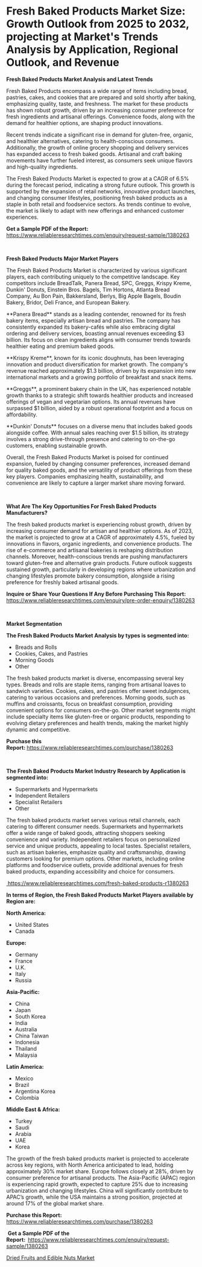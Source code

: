 <p><h1>Fresh Baked Products Market Size: Growth Outlook from 2025 to 2032, projecting at Market's Trends Analysis by Application, Regional Outlook, and Revenue</h1></p><p><strong>Fresh Baked Products Market Analysis and Latest Trends</strong></p>
<p><p>Fresh Baked Products encompass a wide range of items including bread, pastries, cakes, and cookies that are prepared and sold shortly after baking, emphasizing quality, taste, and freshness. The market for these products has shown robust growth, driven by an increasing consumer preference for fresh ingredients and artisanal offerings. Convenience foods, along with the demand for healthier options, are shaping product innovations.</p><p>Recent trends indicate a significant rise in demand for gluten-free, organic, and healthier alternatives, catering to health-conscious consumers. Additionally, the growth of online grocery shopping and delivery services has expanded access to fresh baked goods. Artisanal and craft baking movements have further fueled interest, as consumers seek unique flavors and high-quality ingredients.</p><p>The Fresh Baked Products Market is expected to grow at a CAGR of 6.5% during the forecast period, indicating a strong future outlook. This growth is supported by the expansion of retail networks, innovative product launches, and changing consumer lifestyles, positioning fresh baked products as a staple in both retail and foodservice sectors. As trends continue to evolve, the market is likely to adapt with new offerings and enhanced customer experiences.</p></p>
<p><strong>Get a Sample PDF of the Report:&nbsp;</strong> <a href="https://www.reliableresearchtimes.com/enquiry/request-sample/1380263?utm_campaign=2440&utm_medium=2&utm_source=Github&utm_content=ia&utm_term=15022025&utm_id=fresh-baked-products">https://www.reliableresearchtimes.com/enquiry/request-sample/1380263</a></p>
<p>&nbsp;</p>
<p><strong>Fresh Baked Products Major Market Players</strong></p>
<p><p>The Fresh Baked Products Market is characterized by various significant players, each contributing uniquely to the competitive landscape. Key competitors include BreadTalk, Panera Bread, SPC, Greggs, Krispy Kreme, Dunkin' Donuts, Einstein Bros. Bagels, Tim Hortons, Atlanta Bread Company, Au Bon Pain, Bakkersland, Berlys, Big Apple Bagels, Boudin Bakery, Bridor, Deli France, and European Bakery.</p><p>**Panera Bread** stands as a leading contender, renowned for its fresh bakery items, especially artisan bread and pastries. The company has consistently expanded its bakery-cafés while also embracing digital ordering and delivery services, boasting annual revenues exceeding $3 billion. Its focus on clean ingredients aligns with consumer trends towards healthier eating and premium baked goods.</p><p>**Krispy Kreme**, known for its iconic doughnuts, has been leveraging innovation and product diversification for market growth. The company's revenue reached approximately $1.3 billion, driven by its expansion into new international markets and a growing portfolio of breakfast and snack items.</p><p>**Greggs**, a prominent bakery chain in the UK, has experienced notable growth thanks to a strategic shift towards healthier products and increased offerings of vegan and vegetarian options. Its annual revenues have surpassed $1 billion, aided by a robust operational footprint and a focus on affordability.</p><p>**Dunkin' Donuts** focuses on a diverse menu that includes baked goods alongside coffee. With annual sales reaching over $1.5 billion, its strategy involves a strong drive-through presence and catering to on-the-go customers, enabling sustainable growth.</p><p>Overall, the Fresh Baked Products Market is poised for continued expansion, fueled by changing consumer preferences, increased demand for quality baked goods, and the versatility of product offerings from these key players. Companies emphasizing health, sustainability, and convenience are likely to capture a larger market share moving forward.</p></p>
<p>&nbsp;</p>
<p><strong>What Are The Key Opportunities For Fresh Baked Products Manufacturers?</strong></p>
<p><p>The fresh baked products market is experiencing robust growth, driven by increasing consumer demand for artisan and healthier options. As of 2023, the market is projected to grow at a CAGR of approximately 4.5%, fueled by innovations in flavors, organic ingredients, and convenience products. The rise of e-commerce and artisanal bakeries is reshaping distribution channels. Moreover, health-conscious trends are pushing manufacturers toward gluten-free and alternative grain products. Future outlook suggests sustained growth, particularly in developing regions where urbanization and changing lifestyles promote bakery consumption, alongside a rising preference for freshly baked artisanal goods.</p></p>
<p><strong>Inquire or Share Your Questions If Any Before Purchasing This Report:</strong> <a href="https://www.reliableresearchtimes.com/enquiry/pre-order-enquiry/1380263?utm_campaign=2440&utm_medium=2&utm_source=Github&utm_content=ia&utm_term=15022025&utm_id=fresh-baked-products">https://www.reliableresearchtimes.com/enquiry/pre-order-enquiry/1380263</a></p>
<p>&nbsp;</p>
<p><strong>Market Segmentation</strong></p>
<p><strong>The Fresh Baked Products Market Analysis by types is segmented into:</strong></p>
<p><ul><li>Breads and Rolls</li><li>Cookies, Cakes, and Pastries</li><li>Morning Goods</li><li>Other</li></ul></p>
<p><p>The fresh baked products market is diverse, encompassing several key types. Breads and rolls are staple items, ranging from artisanal loaves to sandwich varieties. Cookies, cakes, and pastries offer sweet indulgences, catering to various occasions and preferences. Morning goods, such as muffins and croissants, focus on breakfast consumption, providing convenient options for consumers on-the-go. Other market segments might include specialty items like gluten-free or organic products, responding to evolving dietary preferences and health trends, making the market highly dynamic and competitive.</p></p>
<p><strong>Purchase this Report:&nbsp;</strong><a href="https://www.reliableresearchtimes.com/purchase/1380263?utm_campaign=2440&utm_medium=2&utm_source=Github&utm_content=ia&utm_term=15022025&utm_id=fresh-baked-products">https://www.reliableresearchtimes.com/purchase/1380263</a></p>
<p>&nbsp;</p>
<p><strong>The Fresh Baked Products Market Industry Research by Application is segmented into:</strong></p>
<p><ul><li>Supermarkets and Hypermarkets</li><li>Independent Retailers</li><li>Specialist Retailers</li><li>Other</li></ul></p>
<p><p>The fresh baked products market serves various retail channels, each catering to different consumer needs. Supermarkets and hypermarkets offer a wide range of baked goods, attracting shoppers seeking convenience and variety. Independent retailers focus on personalized service and unique products, appealing to local tastes. Specialist retailers, such as artisan bakeries, emphasize quality and craftsmanship, drawing customers looking for premium options. Other markets, including online platforms and foodservice outlets, provide additional avenues for fresh baked products, expanding accessibility and choice for consumers.</p></p>
<p><a href="https://www.reliableresearchtimes.com/fresh-baked-products-r1380263?utm_campaign=2440&utm_medium=2&utm_source=Github&utm_content=ia&utm_term=15022025&utm_id=fresh-baked-products">&nbsp;https://www.reliableresearchtimes.com/fresh-baked-products-r1380263</a></p>
<p><strong>In terms of Region, the Fresh Baked Products Market Players available by Region are:</strong></p>
<p>
    <p> <strong> North America: </strong>
        <ul>
            <li>United States</li>
            <li>Canada</li>
        </ul>
        </p> 
    <p> <strong> Europe: </strong>
        <ul>
            <li>Germany</li>
            <li>France</li>
            <li>U.K.</li>
            <li>Italy</li>
            <li>Russia</li>
        </ul>
        </p> 
    <p> <strong> Asia-Pacific: </strong>
        <ul>
            <li>China</li>
            <li>Japan</li>
            <li>South Korea</li>
            <li>India</li>
            <li>Australia</li>
            <li>China Taiwan</li>
            <li>Indonesia</li>
            <li>Thailand</li>
            <li>Malaysia</li>
        </ul>
        </p> 
    <p> <strong> Latin America: </strong>
        <ul>
            <li>Mexico</li>
            <li>Brazil</li>
            <li>Argentina Korea</li>
            <li>Colombia</li>
        </ul>
        </p> 
    <p> <strong> Middle East & Africa: </strong>
        <ul>
            <li>Turkey</li>
            <li>Saudi</li>
            <li>Arabia</li>
            <li>UAE</li>
            <li>Korea</li>
        </ul>
    </p>
    </p>
<p><p>The growth of the fresh baked products market is projected to accelerate across key regions, with North America anticipated to lead, holding approximately 30% market share. Europe follows closely at 28%, driven by consumer preference for artisanal products. The Asia-Pacific (APAC) region is experiencing rapid growth, expected to capture 25% due to increasing urbanization and changing lifestyles. China will significantly contribute to APAC’s growth, while the USA maintains a strong position, projected at around 17% of the global market share.</p></p>
<p><strong>Purchase this Report: </strong><a href="https://www.reliableresearchtimes.com/purchase/1380263?utm_campaign=2440&utm_medium=2&utm_source=Github&utm_content=ia&utm_term=15022025&utm_id=fresh-baked-products">https://www.reliableresearchtimes.com/purchase/1380263</a></p>
<p>&nbsp;<strong>Get a Sample PDF of the Report:&nbsp;&nbsp;</strong><a href="https://www.reliableresearchtimes.com/enquiry/request-sample/1380263?utm_campaign=2440&utm_medium=2&utm_source=Github&utm_content=ia&utm_term=15022025&utm_id=fresh-baked-products">https://www.reliableresearchtimes.com/enquiry/request-sample/1380263</a></p>
<p><strong></strong></p>
<p><p><a href="https://github.com/pinzinyaah/Market-Research-Report-List-1/blob/main/dried-fruits-and-edible-nuts-market.md?utm_campaign=2440&utm_medium=2&utm_source=Github&utm_content=ia&utm_term=15022025&utm_id=fresh-baked-products">Dried Fruits and Edible Nuts Market</a></p></p>